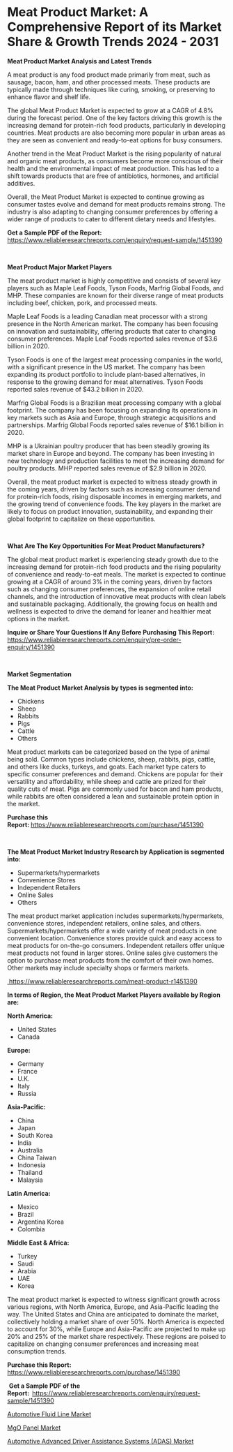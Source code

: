 <p><h1>Meat Product Market: A Comprehensive Report of its Market Share & Growth Trends 2024 - 2031</h1></p><p><strong>Meat Product Market Analysis and Latest Trends</strong></p>
<p><p>A meat product is any food product made primarily from meat, such as sausage, bacon, ham, and other processed meats. These products are typically made through techniques like curing, smoking, or preserving to enhance flavor and shelf life.</p><p>The global Meat Product Market is expected to grow at a CAGR of 4.8% during the forecast period. One of the key factors driving this growth is the increasing demand for protein-rich food products, particularly in developing countries. Meat products are also becoming more popular in urban areas as they are seen as convenient and ready-to-eat options for busy consumers.</p><p>Another trend in the Meat Product Market is the rising popularity of natural and organic meat products, as consumers become more conscious of their health and the environmental impact of meat production. This has led to a shift towards products that are free of antibiotics, hormones, and artificial additives.</p><p>Overall, the Meat Product Market is expected to continue growing as consumer tastes evolve and demand for meat products remains strong. The industry is also adapting to changing consumer preferences by offering a wider range of products to cater to different dietary needs and lifestyles.</p></p>
<p><strong>Get a Sample PDF of the Report:&nbsp;</strong> <a href="https://www.reliableresearchreports.com/enquiry/request-sample/1451390">https://www.reliableresearchreports.com/enquiry/request-sample/1451390</a></p>
<p>&nbsp;</p>
<p><strong>Meat Product Major Market Players</strong></p>
<p><p>The meat product market is highly competitive and consists of several key players such as Maple Leaf Foods, Tyson Foods, Marfrig Global Foods, and MHP. These companies are known for their diverse range of meat products including beef, chicken, pork, and processed meats.</p><p>Maple Leaf Foods is a leading Canadian meat processor with a strong presence in the North American market. The company has been focusing on innovation and sustainability, offering products that cater to changing consumer preferences. Maple Leaf Foods reported sales revenue of $3.6 billion in 2020.</p><p>Tyson Foods is one of the largest meat processing companies in the world, with a significant presence in the US market. The company has been expanding its product portfolio to include plant-based alternatives, in response to the growing demand for meat alternatives. Tyson Foods reported sales revenue of $43.2 billion in 2020.</p><p>Marfrig Global Foods is a Brazilian meat processing company with a global footprint. The company has been focusing on expanding its operations in key markets such as Asia and Europe, through strategic acquisitions and partnerships. Marfrig Global Foods reported sales revenue of $16.1 billion in 2020.</p><p>MHP is a Ukrainian poultry producer that has been steadily growing its market share in Europe and beyond. The company has been investing in new technology and production facilities to meet the increasing demand for poultry products. MHP reported sales revenue of $2.9 billion in 2020.</p><p>Overall, the meat product market is expected to witness steady growth in the coming years, driven by factors such as increasing consumer demand for protein-rich foods, rising disposable incomes in emerging markets, and the growing trend of convenience foods. The key players in the market are likely to focus on product innovation, sustainability, and expanding their global footprint to capitalize on these opportunities.</p></p>
<p>&nbsp;</p>
<p><strong>What Are The Key Opportunities For Meat Product Manufacturers?</strong></p>
<p><p>The global meat product market is experiencing steady growth due to the increasing demand for protein-rich food products and the rising popularity of convenience and ready-to-eat meals. The market is expected to continue growing at a CAGR of around 3% in the coming years, driven by factors such as changing consumer preferences, the expansion of online retail channels, and the introduction of innovative meat products with clean labels and sustainable packaging. Additionally, the growing focus on health and wellness is expected to drive the demand for leaner and healthier meat options in the market.</p></p>
<p><strong>Inquire or Share Your Questions If Any Before Purchasing This Report:</strong> <a href="https://www.reliableresearchreports.com/enquiry/pre-order-enquiry/1451390">https://www.reliableresearchreports.com/enquiry/pre-order-enquiry/1451390</a></p>
<p>&nbsp;</p>
<p><strong>Market Segmentation</strong></p>
<p><strong>The Meat Product Market Analysis by types is segmented into:</strong></p>
<p><ul><li>Chickens</li><li>Sheep</li><li>Rabbits</li><li>Pigs</li><li>Cattle</li><li>Others</li></ul></p>
<p><p>Meat product markets can be categorized based on the type of animal being sold. Common types include chickens, sheep, rabbits, pigs, cattle, and others like ducks, turkeys, and goats. Each market type caters to specific consumer preferences and demand. Chickens are popular for their versatility and affordability, while sheep and cattle are prized for their quality cuts of meat. Pigs are commonly used for bacon and ham products, while rabbits are often considered a lean and sustainable protein option in the market.</p></p>
<p><strong>Purchase this Report:&nbsp;</strong><a href="https://www.reliableresearchreports.com/purchase/1451390">https://www.reliableresearchreports.com/purchase/1451390</a></p>
<p>&nbsp;</p>
<p><strong>The Meat Product Market Industry Research by Application is segmented into:</strong></p>
<p><ul><li>Supermarkets/hypermarkets</li><li>Convenience Stores</li><li>Independent Retailers</li><li>Online Sales</li><li>Others</li></ul></p>
<p><p>The meat product market application includes supermarkets/hypermarkets, convenience stores, independent retailers, online sales, and others. Supermarkets/hypermarkets offer a wide variety of meat products in one convenient location. Convenience stores provide quick and easy access to meat products for on-the-go consumers. Independent retailers offer unique meat products not found in larger stores. Online sales give customers the option to purchase meat products from the comfort of their own homes. Other markets may include specialty shops or farmers markets.</p></p>
<p><a href="https://www.reliableresearchreports.com/meat-product-r1451390">&nbsp;https://www.reliableresearchreports.com/meat-product-r1451390</a></p>
<p><strong>In terms of Region, the Meat Product Market Players available by Region are:</strong></p>
<p>
    <p> <strong> North America: </strong>
        <ul>
            <li>United States</li>
            <li>Canada</li>
        </ul>
        </p> 
    <p> <strong> Europe: </strong>
        <ul>
            <li>Germany</li>
            <li>France</li>
            <li>U.K.</li>
            <li>Italy</li>
            <li>Russia</li>
        </ul>
        </p> 
    <p> <strong> Asia-Pacific: </strong>
        <ul>
            <li>China</li>
            <li>Japan</li>
            <li>South Korea</li>
            <li>India</li>
            <li>Australia</li>
            <li>China Taiwan</li>
            <li>Indonesia</li>
            <li>Thailand</li>
            <li>Malaysia</li>
        </ul>
        </p> 
    <p> <strong> Latin America: </strong>
        <ul>
            <li>Mexico</li>
            <li>Brazil</li>
            <li>Argentina Korea</li>
            <li>Colombia</li>
        </ul>
        </p> 
    <p> <strong> Middle East & Africa: </strong>
        <ul>
            <li>Turkey</li>
            <li>Saudi</li>
            <li>Arabia</li>
            <li>UAE</li>
            <li>Korea</li>
        </ul>
    </p>
    </p>
<p><p>The meat product market is expected to witness significant growth across various regions, with North America, Europe, and Asia-Pacific leading the way. The United States and China are anticipated to dominate the market, collectively holding a market share of over 50%. North America is expected to account for 30%, while Europe and Asia-Pacific are projected to make up 20% and 25% of the market share respectively. These regions are poised to capitalize on changing consumer preferences and increasing meat consumption trends.</p></p>
<p><strong>Purchase this Report: </strong><a href="https://www.reliableresearchreports.com/purchase/1451390">https://www.reliableresearchreports.com/purchase/1451390</a></p>
<p>&nbsp;<strong>Get a Sample PDF of the Report:&nbsp;&nbsp;</strong><a href="https://www.reliableresearchreports.com/enquiry/request-sample/1451390">https://www.reliableresearchreports.com/enquiry/request-sample/1451390</a></p>
<p><strong></strong></p>
<p><p><a href="https://issuu.com/reportprime-2/docs/automotive-fluid-line-market-size-2030.pptx">Automotive Fluid Line Market</a></p><p><a href="https://gentle-editor-9db.notion.site/MgO-Panel-Market-Size-Furnishes-Valuable-Information-Encompassing-Market-Share-Market-Trends-and-P-50df8f3a659f407a9d053ed48c603cce">MgO Panel Market</a></p><p><a href="https://issuu.com/reportprime-2/docs/automotive-advanced-driver-assistance-systems-adas">Automotive Advanced Driver Assistance Systems (ADAS) Market</a></p></p>